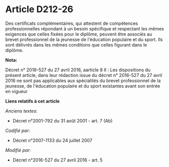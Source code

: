 # Article D212-26

Des certificats complémentaires, qui attestent de compétences professionnelles répondant à un besoin spécifique et respectant
les mêmes exigences que celles fixées pour le diplôme, peuvent être associés au brevet professionnel de la jeunesse de
l'éducation populaire et du sport. Ils sont délivrés dans les mêmes conditions que celles figurant dans le diplôme.

**Nota:**

Décret n° 2016-527 du 27 avril 2016, aarticle 8 II : Les dispositions du présent article, dans leur rédaction issue du décret
n° 2016-527 du 27 avril 2016 ne sont pas applicables aux spécialités du brevet professionnel de la jeunesse, de l'éducation
populaire et du sport existantes avant son entrée en vigueur

**Liens relatifs à cet article**

_Anciens textes_:

  - Décret n°2001-792 du 31 août 2001 - art. 7 (Ab)

_Codifié par_:

  - Décret n°2007-1133 du 24 juillet 2007

_Modifié par_:

  - Décret n°2016-527 du 27 avril 2016 - art. 5
